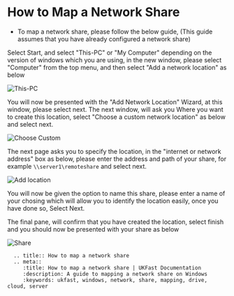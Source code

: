 # How to Map a Network Share


* To map a network share, please follow the below guide, (This guide assumes that you have already configured a network share)

Select Start, and select "This-PC" or "My Computer" depending on the version of windows which you are using, in the new window, please select "Computer" from the top menu, and then select "Add a network location" as below

![This-PC](files/networkshare/thispccomputer.PNG)

You will now be presented with the "Add Network Location" Wizard, at this window, please select next.
The next window, will ask you Where you want to create this location, select "Choose a custom network location" as below and select next.

![Choose Custom](files/networkshare/choosecustom.PNG)

The next page asks you to specify the location, in the "internet or network address" box as below, please enter the address and path of your share, for example 
`\\server1\remoteshare` and select next.

![Add location](files/networkshare/specifylocation.PNG)

You will now be given the option to name this share, please enter a name of your chosing which will allow you to identify the location easily, once you have done so, Select Next.

The final pane, will confirm that you have created the location, select finish and you should now be presented with your share as below

![Share](files/networkshare/shareadded.PNG)

```eval_rst
  .. title:: How to map a network share
  .. meta::
     :title: How to map a network share | UKFast Documentation
     :description: A guide to mapping a network share on Windows 
     :keywords: ukfast, windows, network, share, mapping, drive, cloud, server

